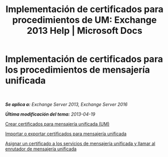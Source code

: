 ﻿---
title: 'Implementación de certificados para procedimientos de UM: Exchange 2013 Help | Microsoft Docs'
TOCTitle: Implementación de certificados para los procedimientos de mensajería unificada
ms:assetid: 21631c68-86ad-4f00-a1eb-dcc2758f6bf0
ms:mtpsurl: https://technet.microsoft.com/es-es/library/Dn205139(v=EXCHG.150)
ms:contentKeyID: 54652428
ms.date: 05/22/2018
mtps_version: v=EXCHG.150
ms.translationtype: MT
---

# Implementación de certificados para los procedimientos de mensajería unificada

 

_**Se aplica a:** Exchange Server 2013, Exchange Server 2016_

_**Última modificación del tema:** 2013-04-19_

[Crear certificados para mensajería unificada (UM)](create-certificates-for-um-exchange-2013-help.md)

[Importar o exportar certificados para mensajería unificada](import-or-export-certificates-for-um-exchange-2013-help.md)

[Asignar un certificado a los servicios de mensajería unificada y llamar al enrutador de mensajería unificada](assign-a-certificate-to-the-um-and-um-call-router-services-exchange-2013-help.md)

